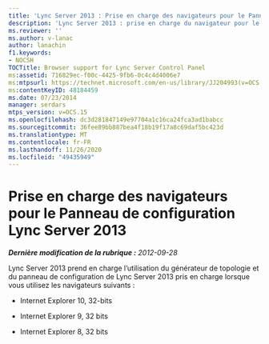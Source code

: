 ```yaml
---
title: 'Lync Server 2013 : Prise en charge des navigateurs pour le Panneau de configuration Lync Server'
description: 'Lync Server 2013 : prise en charge du navigateur pour le panneau de configuration de Lync Server.'
ms.reviewer: ''
ms.author: v-lanac
author: lanachin
f1.keywords:
- NOCSH
TOCTitle: Browser support for Lync Server Control Panel
ms:assetid: 716829ec-f00c-4425-9fb6-0c4c4d4006e7
ms:mtpsurl: https://technet.microsoft.com/en-us/library/JJ204993(v=OCS.15)
ms:contentKeyID: 48184459
ms.date: 07/23/2014
manager: serdars
mtps_version: v=OCS.15
ms.openlocfilehash: dc3d281847149e97704a1c16ca24fca3ad1babcc
ms.sourcegitcommit: 36fee89bb887bea4f18b19f17a8c69daf5bc423d
ms.translationtype: MT
ms.contentlocale: fr-FR
ms.lasthandoff: 11/26/2020
ms.locfileid: "49435949"
---
```

# <a name="browser-support-for-lync-server-2013-control-panel"></a>Prise en charge des navigateurs pour le Panneau de configuration Lync Server 2013

<div data-xmlns="http://www.w3.org/1999/xhtml">

<div class="topic" data-xmlns="http://www.w3.org/1999/xhtml" data-msxsl="urn:schemas-microsoft-com:xslt" data-cs="https://msdn.microsoft.com/">

<div data-asp="https://msdn2.microsoft.com/asp">



</div>

<div id="mainSection">

<div id="mainBody">

<span> </span>

_**Dernière modification de la rubrique :** 2012-09-28_

Lync Server 2013 prend en charge l’utilisation du générateur de topologie et du panneau de configuration de Lync Server 2013 pris en charge lorsque vous utilisez les navigateurs suivants :

  - Internet Explorer 10, 32-bits

  - Internet Explorer 9, 32 bits

  - Internet Explorer 8, 32 bits

</div>

<span> </span>

</div>

</div>

</div>

